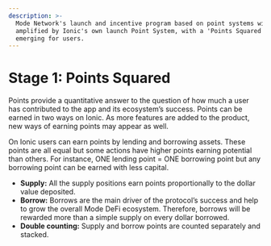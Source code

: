 ```yaml
---
description: >-
  Mode Network's launch and incentive program based on point systems will be
  amplified by Ionic's own launch Point System, with a 'Points Squared' scenario
  emerging for users.
---
```


# Stage 1: Points Squared

Points provide a quantitative answer to the question of how much a user has contributed to the app and its ecosystem’s success. Points can be earned in two ways on Ionic. As more features are added to the product, new ways of earning points may appear as well.

On Ionic users can earn points by lending and borrowing assets. These points are all equal but some actions have higher points earning potential than others. For instance, ONE lending point = ONE borrowing point but any borrowing point can be earned with less capital.

* **Supply:** All the supply positions earn points proportionally to the dollar value deposited.&#x20;
* **Borrow:** Borrows are the main driver of the protocol’s success and help to grow the overall Mode DeFi ecosystem. Therefore, borrows will be rewarded more than a simple supply on every dollar borrowed.
* **Double counting:** Supply and borrow points are counted separately and stacked.
